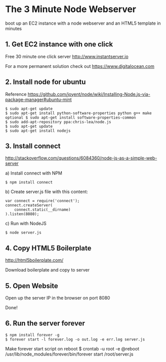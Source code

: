 The 3 Minute Node Webserver
===========================

boot up an EC2 instance with a node webserver and an HTML5 template in minutes


## 1. Get EC2 instance with one click

Free 30 minute one click server <http://www.instantserver.io>
                        
For a more permanent solution check out <https://www.digitalocean.com>

## 2. Install node for ubuntu
Reference <https://github.com/joyent/node/wiki/Installing-Node.js-via-package-manager#ubuntu-mint>

	$ sudo apt-get update
	$ sudo apt-get install python-software-properties python g++ make
	optional $ sudo apt-get install software-properties-common
	$ sudo add-apt-repository ppa:chris-lea/node.js
	$ sudo apt-get update
	$ sudo apt-get install nodejs

## 3. Install connect
<http://stackoverflow.com/questions/6084360/node-js-as-a-simple-web-server>

a) Install connect with NPM
	
	$ npm install connect

b) Create server.js file with this content:

	var connect = require('connect');
	connect.createServer(
    	connect.static(__dirname)
	).listen(8080);


c) Run with NodeJS
	
	$ node server.js

## 4. Copy HTML5 Boilerplate
<http://html5boilerplate.com/>

Download boilerplate and copy to server

## 5. Open Website
Open up the server IP in the browser on port 8080

Done!

## 6. Run the server forever
	$ npm install forever -g
	$ forever start -l forever.log -o out.log -e err.log server.js 

Make forever start script on reboot
	$ crontab -u root -e 
		@reboot /usr/lib/node_modules/forever/bin/forever start /root/server.js 
	